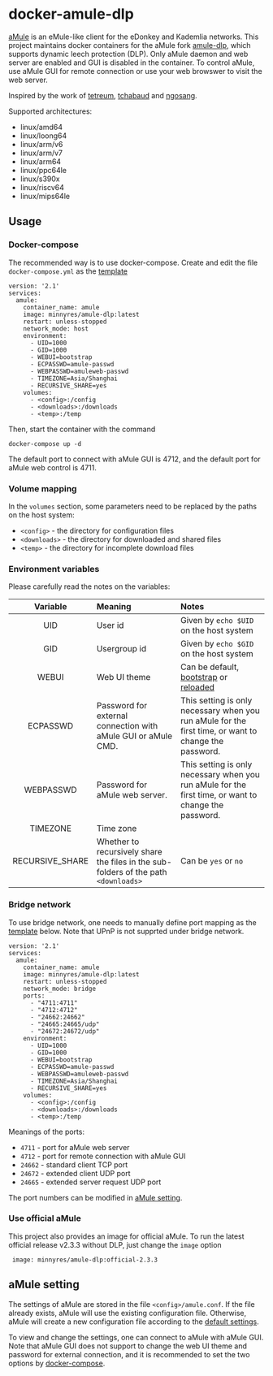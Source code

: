 # docker-amule-dlp
[aMule](https://github.com/amule-project/amule) is an eMule-like client for the eDonkey and Kademlia networks. This project maintains docker containers for the aMule fork [amule-dlp](https://github.com/persmule/amule-dlp), which supports dynamic leech protection (DLP). Only aMule daemon and web server are enabled and GUI is disabled in the container. To control aMule, use aMule GUI for remote connection or use your web browswer to visit the web server.

Inspired by the work of [tetreum](https://github.com/tetreum/amule-docker), [tchabaud](https://github.com/tchabaud/dockerfiles/tree/master/amule) and [ngosang](https://github.com/ngosang/docker-amule).

Supported architectures: 
* linux/amd64
* linux/loong64
* linux/arm/v6
* linux/arm/v7
* linux/arm64
* linux/ppc64le
* linux/s390x
* linux/riscv64
* linux/mips64le

## Usage

### Docker-compose
The recommended way is to use docker-compose. Create and edit the file `docker-compose.yml` as the [template](https://github.com/minnyres/docker-amule-dlp/blob/main/docker-compose.yml)

    version: '2.1'
    services:
      amule:
        container_name: amule
        image: minnyres/amule-dlp:latest
        restart: unless-stopped
        network_mode: host
        environment:
          - UID=1000
          - GID=1000
          - WEBUI=bootstrap
          - ECPASSWD=amule-passwd
          - WEBPASSWD=amuleweb-passwd
          - TIMEZONE=Asia/Shanghai
          - RECURSIVE_SHARE=yes
        volumes:
          - <config>:/config
          - <downloads>:/downloads
          - <temp>:/temp

Then, start the container with the command 

    docker-compose up -d

The default port to connect with aMule GUI is 4712, and the default port for aMule web control is 4711.

### Volume mapping

In the `volumes` section, some parameters need to be replaced by the paths on the host system:
 + `<config>` - the directory for configuration files
 + `<downloads>` - the directory for downloaded and shared files
 + `<temp>` - the directory for incomplete download files

### Environment variables

Please carefully read the notes on the variables:

| Variable      | Meaning | Notes     |
| :----:        |    :---     |         :---   |
| UID      |    User id    |  Given by `echo $UID` on the host system  |
| GID   | Usergroup id        | Given by `echo $GID` on the host system     |
| WEBUI   | Web UI theme   | Can be default, [bootstrap](https://github.com/pedro77/amuleweb-bootstrap-template) or [reloaded](https://github.com/MatteoRagni/AmuleWebUI-Reloaded)     |
| ECPASSWD   |   Password for external connection with aMule GUI or aMule CMD.    |  This setting is only necessary when you run aMule for the first time, or want to change the password. |
| WEBPASSWD   |   Password for aMule web server.     |  This setting is only necessary when you run aMule for the first time, or want to change the password. |
| TIMEZONE   | Time zone       |    |
| RECURSIVE_SHARE   |   Whether to recursively share the files in the sub-folders of the path `<downloads>`     |   Can be `yes` or `no`  |

### Bridge network

To use bridge network, one needs to manually define port mapping as the [template](https://github.com/minnyres/docker-amule-dlp/blob/main/docker-compose.bridge.yml) below. Note that UPnP is not supprted under bridge network. 

    version: '2.1'
    services:
      amule:
        container_name: amule
        image: minnyres/amule-dlp:latest
        restart: unless-stopped
        network_mode: bridge
        ports:
          - "4711:4711"
          - "4712:4712"
          - "24662:24662"
          - "24665:24665/udp"
          - "24672:24672/udp"
        environment:
          - UID=1000
          - GID=1000
          - WEBUI=bootstrap
          - ECPASSWD=amule-passwd
          - WEBPASSWD=amuleweb-passwd
          - TIMEZONE=Asia/Shanghai
          - RECURSIVE_SHARE=yes
        volumes:
          - <config>:/config
          - <downloads>:/downloads
          - <temp>:/temp

Meanings of the ports:
 + `4711` - port for aMule web server
 + `4712` - port for remote connection with aMule GUI
 + `24662` - standard client TCP port
 + `24672` - extended client UDP port
 + `24665` - extended server request UDP port
 
The port numbers can be modified in [aMule setting](https://github.com/minnyres/docker-amule-dlp#amule-setting).
 
### Use official aMule
This project also provides an image for official aMule. To run the latest official release v2.3.3 without DLP, just change the `image` option
 
     image: minnyres/amule-dlp:official-2.3.3
 
## aMule setting

The settings of aMule are stored in the file `<config>/amule.conf`. If the file already exists, aMule will use the existing configuration file. Otherwise, aMule will create a new configuration file according to the [default settings](https://github.com/minnyres/docker-amule-dlp/blob/main/amule.conf).

To view and change the settings, one can connect to aMule with aMule GUI. Note that aMule GUI does not support to change the web UI theme and password for external connection, and it is recommended to set the two options by [docker-compose](https://github.com/minnyres/docker-amule-dlp#docker-compose).  
